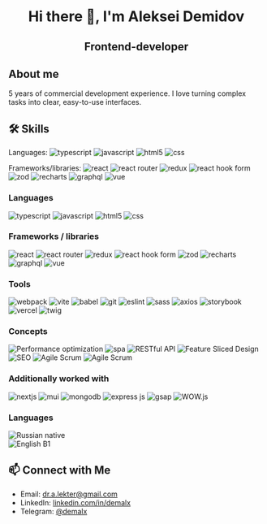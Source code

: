 <h1 align="center">Hi there 👋, I'm Aleksei Demidov</h1>

<h2 align="center">Frontend-developer</h2>

<h2>About me</h2>

<p>5 years of commercial development experience. I love turning complex tasks into clear, easy-to-use interfaces.</p>

<h2>🛠️ Skills</h2>
<p>Languages: 
    <img src="https://img.shields.io/badge/TypeScript-3178c6?style=flat&logo=typescript&logoColor=fff" alt="typescript" />
    <img src="https://img.shields.io/badge/JavaScript-f7df1e?style=flat&logo=javascript&logoColor=000" alt="javascript" />
    <img src="https://img.shields.io/badge/HTML5-e34f26?style=flat&logo=html5&logoColor=fff" alt="html5" />
    <img src="https://img.shields.io/badge/CSS-663399?style=flat&logo=css&logoColor=fff" alt="css" />
</p>

<p>Frameworks/libraries: 
    <img src="https://img.shields.io/badge/React-61dbfb?style=flat&logo=react&logoColor=000" alt="react" />
    <img src="https://img.shields.io/badge/React_router-CA4245?style=flat&logo=reactrouter&logoColor=fff" alt="react router" />
    <img src="https://img.shields.io/badge/Redux-764ABC?style=flat&logo=redux&logoColor=fff" alt="redux" />
    <img src="https://img.shields.io/badge/react_hook_form-EC5990?style=flat&logo=reacthookform&logoColor=fff" alt="react hook form" />
    <img src="https://img.shields.io/badge/zod-3E67B1?style=flat&logo=zod&logoColor=fff" alt="zod" />
    <img src="https://img.shields.io/badge/recharts-FF6384?style=flat&logo=chartdotjs&logoColor=fff" alt="recharts" />
    <img src="https://img.shields.io/badge/graphql-E10098?style=flat&logo=graphql&logoColor=fff" alt="graphql" />
    <img src="https://img.shields.io/badge/vue-4FC08D?style=flat&logo=vuedotjs&logoColor=fff" alt="vue" />
</p>

<h3>Languages</h3>
<p>
    <img src="https://img.shields.io/badge/TypeScript-3178c6?style=for-the-badge&logo=typescript&logoColor=fff" alt="typescript" />
    <img src="https://img.shields.io/badge/JavaScript-f7df1e?style=for-the-badge&logo=javascript&logoColor=000" alt="javascript" />
    <img src="https://img.shields.io/badge/HTML5-e34f26?style=for-the-badge&logo=html5&logoColor=fff" alt="html5" />
    <img src="https://img.shields.io/badge/CSS-663399?style=for-the-badge&logo=css&logoColor=fff" alt="css" />
</p>

<h3>Frameworks / libraries</h3>
<p>
    <img src="https://img.shields.io/badge/React-61dbfb?style=for-the-badge&logo=react&logoColor=000" alt="react" />
    <img src="https://img.shields.io/badge/React_router-CA4245?style=for-the-badge&logo=reactrouter&logoColor=fff" alt="react router" />
    <img src="https://img.shields.io/badge/Redux-764ABC?style=for-the-badge&logo=redux&logoColor=fff" alt="redux" />
    <img src="https://img.shields.io/badge/react_hook_form-EC5990?style=for-the-badge&logo=reacthookform&logoColor=fff" alt="react hook form" />
    <img src="https://img.shields.io/badge/zod-3E67B1?style=for-the-badge&logo=zod&logoColor=fff" alt="zod" />
    <img src="https://img.shields.io/badge/recharts-FF6384?style=for-the-badge&logo=chartdotjs&logoColor=fff" alt="recharts" />
    <img src="https://img.shields.io/badge/graphql-E10098?style=for-the-badge&logo=graphql&logoColor=fff" alt="graphql" />
    <img src="https://img.shields.io/badge/vue-4FC08D?style=for-the-badge&logo=vuedotjs&logoColor=fff" alt="vue" />
</p>

<h3>Tools</h3>
<p>
    <img src="https://img.shields.io/badge/webpack-8DD6F9?style=for-the-badge&logo=webpack&logoColor=000" alt="webpack" />
    <img src="https://img.shields.io/badge/vite-646CFF?style=for-the-badge&logo=vite&logoColor=fff" alt="vite" />
    <img src="https://img.shields.io/badge/babel-F9DC3E?style=for-the-badge&logo=babel&logoColor=000" alt="babel" />
    <img src="https://img.shields.io/badge/git-F05032?style=for-the-badge&logo=git&logoColor=fff" alt="git" />
    <img src="https://img.shields.io/badge/eslint-4B32C3?style=for-the-badge&logo=eslint&logoColor=fff" alt="eslint" />
    <img src="https://img.shields.io/badge/sass-CC6699?style=for-the-badge&logo=sass&logoColor=fff" alt="sass" />
    <img src="https://img.shields.io/badge/axios-5A29E4?style=for-the-badge&logo=axios&logoColor=fff" alt="axios" />
    <img src="https://img.shields.io/badge/storybook-FF4785?style=for-the-badge&logo=storybook&logoColor=fff" alt="storybook" />
    <img src="https://img.shields.io/badge/vercel-000000?style=for-the-badge&logo=vercel&logoColor=fff" alt="vercel" />
    <img src="https://img.shields.io/badge/twig-226622?style=for-the-badge&logoColor=fff" alt="twig" />
</p>

<h3>Concepts</h3>
<p>
    <img src="https://img.shields.io/badge/Performance_optimization-236?style=for-the-badge" alt="Performance optimization" />
    <img src="https://img.shields.io/badge/spa-237?style=for-the-badge" alt="spa" />
    <img src="https://img.shields.io/badge/RESTful_API-238?style=for-the-badge" alt="RESTful API" />
    <img src="https://img.shields.io/badge/Feature_Sliced_Design-349?style=for-the-badge" alt="Feature Sliced Design" />
    <img src="https://img.shields.io/badge/SEO-34a?style=for-the-badge" alt="SEO" />
    <img src="https://img.shields.io/badge/Agile/Scrum-34b?style=for-the-badge" alt="Agile Scrum" />
    <img src="https://img.shields.io/badge/code_review-34c?style=for-the-badge" alt="Agile Scrum" />
</p>

<h3>Additionally worked with</h3>
<p>
    <img src="https://img.shields.io/badge/next.js-000000?style=for-the-badge&logo=nextdotjs&logoColor=fff" alt="nextjs" />
    <img src="https://img.shields.io/badge/mui-007FFF?style=for-the-badge&logo=mui&logoColor=fff" alt="mui" />
    <img src="https://img.shields.io/badge/mongodb-47A248?style=for-the-badge&logo=mongodb&logoColor=fff" alt="mongodb" />
    <img src="https://img.shields.io/badge/express.js-778?style=for-the-badge&logo=express&logoColor=fff" alt="express js" />
    <img src="https://img.shields.io/badge/gsap-0AE448?style=for-the-badge&logo=gsap&logoColor=fff" alt="gsap" />
    <img src="https://img.shields.io/badge/WOW.js-889?style=for-the-badge" alt="WOW.js" />
</p>

<h3>Languages</h3>
<p>
    <img src="https://img.shields.io/badge/Russian-native-ddf?style=for-the-badge&label=Russian&labelColor=335" alt="Russian native" /><br/>
    <img src="https://img.shields.io/badge/English-B1-ddf?style=for-the-badge&label=English&labelColor=335" alt="English B1" />
</p>

<h2>📫 Connect with Me</h2>
<ul>
    <li>Email: <a href="mailto:dr.a.lekter@gmail.com" target="_blank">dr.a.lekter@gmail.com</a></li>
    <li>LinkedIn: <a href="https://www.linkedin.com/in/demalx/" target="_blank">linkedin.com/in/demalx</a></li>
    <li>Telegram: <a href="https://t.me/demalx" target="_blank">@demalx</a></li>
</ul>
